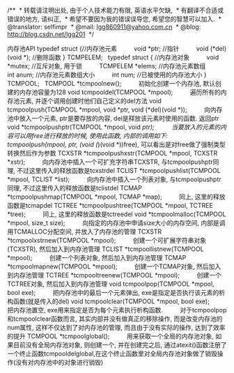 /**
 * 转载请注明出处, 由于个人技术能力有限, 英语水平欠缺,
 * 有翻译不合适或错误的地方, 请纠正,
 * 希望不要因为我的错误误导您, 希望您的智慧可以加入.
 * @translator: selfimpr
 * @mail: lgg860911@yahoo.com.cn
 * @blog: http://blog.csdn.net/lgg201
 */
 
 

内存池API
typedef struct {//内存池元素
         void
*ptr; //指针
         void
(*del)(void *); //删除函数
} TCMPELEM;
 
typedef struct { //内存池对象
         void
*mutex; //互斥对象, 用于锁
         TCMPELEM
*elems; //内存池元素数组
         int
anum; //内存池元素数组大小
         int
num; //已被使用的内存池大小
} TCMPOOL;
 
TCMPOOL *tcmpoolnew();
         初始化创建一个内存池, 默认创建的内存池容量为128
void tcmpooldel(TCMPOOL *mpool);
         遍历所有的内存池元素, 并逐个调用创建时他们自己定义的del方法
void tcmpoolpush(TCMPOOL *mpool, void *ptr,
void (*del)(void *));
         向内存池中放入一个元素, ptr是要存放的内容, del是释放该元素时使用的函数. 返回ptr
void *tcmpoolpushptr(TCMPOOL *mpool, void
*ptr);
         当要放入的元素的内容可以用free进行释放的时候, 使用此函数, 内部的调用如下: tcmpoolpush(mpool,
ptr, (void (*)(void *))free), 可以看出是对free做了强制类型转换然后作为参数
TCXSTR *tcmpoolpushxstr(TCMPOOL *mpool,
TCXSTR *xstr);
         向内存池中插入一个可扩充字符串TCXSTR, 与tcmpoolpushptr同理, 不过这里传入的释放函数是tcxstrdel
TCLIST *tcmpoolpushlist(TCMPOOL *mpool,
TCLIST *list);
         向内存池中插入一个列表对象, 与tcmpoolpushptr同理, 不过这里传入的释放函数是tclistdel
TCMAP *tcmpoolpushmap(TCMPOOL *mpool, TCMAP
*map);
         同上, 这里的释放函数是tcmapdel
TCTREE *tcmpoolpushtree(TCMPOOL *mpool,
TCTREE *tree);
         同上, 这里的释放函数是tctreedel
void *tcmpoolmalloc(TCMPOOL *mpool, size_t
size);
         向指定的内存池中申请size大小的内存空间, 内部是调用TCMALLOC分配空间, 并放入了内存池的管理
TCXSTR *tcmpoolxstrnew(TCMPOOL *mpool);
         创建一个可扩展字符串对象(TCXSTR), 然后加入到内存池管理
TCLIST *tcmpoollistnew(TCMPOOL *mpool);
         创建一个列表对象, 然后加入到内存池管理
TCMAP *tcmpoolmapnew(TCMPOOL *mpool);
         创建一个TCMAP对象, 然后加入到内存池管理
TCTREE *tcmpooltreenew(TCMPOOL *mpool);
         创建一个TCTREE对象, 然后加入到内存池管理
void tcmpoolpop(TCMPOOL *mpool, bool exe);
         把内存池中的最后一个元素弹出, exe是指定是否执行该元素的析构函数(就是传入的del)
void tcmpoolclear(TCMPOOL *mpool, bool exe);
         把内存池置空, exe用来指定是否为每个元素执行析构函数.
         对于tcmpoolpop和tcmpoolclear函数而言, 其实内部并没有做真正的移除操作, 而是改变内存池的num属性, 这样不仅达到了对内存池的管理, 而且由于没有实际的操作, 达到了效率的提升
TCMPOOL *tcmpoolglobal();
         用来获取一个全局的内存池对象, 如果目前没有全局内存池对象, 则创建一个, 并在创建完之后, 通过atexit()函数注册了一个终止函数tcmpooldelglobal,在这个终止函数里对全局内存池对象做了销毁操作(没有对内存池中的对象进行销毁)
 
